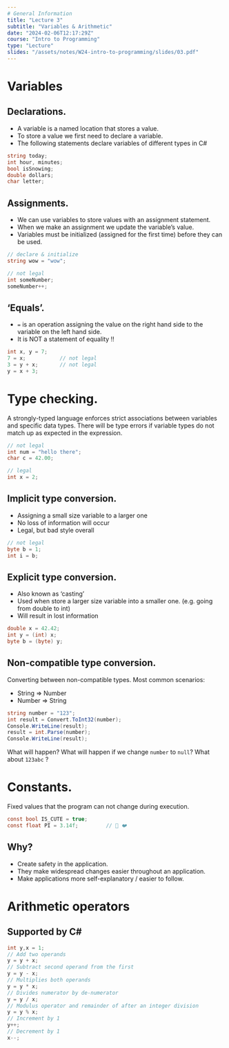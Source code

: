 ```yaml
---
# General Information
title: "Lecture 3"
subtitle: "Variables & Arithmetic"
date: "2024-02-06T12:17:29Z"
course: "Intro to Programming"
type: "Lecture"
slides: "/assets/notes/W24-intro-to-programming/slides/03.pdf"
---
```


# Variables

## Declarations.

- A variable is a named location that stores a value.
- To store a value we first need to declare a variable.
- The following statements declare variables of different types in C#

```cs
string today;
int hour, minutes;
bool isSnowing;
double dollars;
char letter;
```

## Assignments.

- We can use variables to store values with an assignment statement.
- When we make an assignment we update the variable’s value.
- Variables must be initialized (assigned for the first time) before they can be used.

```cs
// declare & initialize
string wow = "wow";

// not legal
int someNumber;
someNumber++;
```

## ‘Equals’.

- `=` is an operation assigning the value on the right hand side to the variable on the left hand side.
- It is NOT a statement of equality !!

```cs
int x, y = 7;
7 = x;           // not legal
3 = y + x;       // not legal
y = x + 3;
```

# Type checking.

A strongly-typed language enforces strict associations between variables and specific data types.
There will be type errors if variable types do not match up as expected in the expression.

```cs
// not legal
int num = "hello there";
char c = 42.00;

// legal
int x = 2;
```

## Implicit type conversion.

- Assigning a small size variable to a larger one
- No loss of information will occur
- Legal, but bad style overall

```cs
// not legal
byte b = 1;
int i = b;
```

## Explicit type conversion.

- Also known as ‘casting’
- Used when store a larger size variable into a smaller one.​ (e.g. going from double to int)
- Will result in lost information

```cs
double x = 42.42;
int y = (int) x;
byte b = (byte) y;
```

## Non-compatible type conversion.

Converting between non-compatible types. Most common scenarios:

- String ⇒ Number
- Number ⇒ String

```cs
string number = "123";
int result = Convert.ToInt32(number);
Console.WriteLine(result);
result = int.Parse(number);
Console.WriteLine(result);
```

What will happen? What will happen if we change `number` to `null`? What about `123abc` ?

# Constants.

Fixed values that the program can not change during execution.

```cs
const bool IS_CUTE = true;
const float PI = 3.14f;         // 🥧 ❤️
```

## Why?

- Create safety in the application.​
- They make widespread changes easier throughout an application.​
- Make applications more self-explanatory / easier to follow.

# Arithmetic operators

## Supported by C#

```cs
int y,x = 1;
// Add two operands
y = y + x;
// Subtract second operand from the first
y = y - x;
// Multiplies both operands
y = y * x;
// Divides numerator by de-numerator
y = y / x;
// Modulus operator and remainder of after an integer division
y = y % x;
// Increment by 1
y++;
// Decrement by 1
x--;
```
